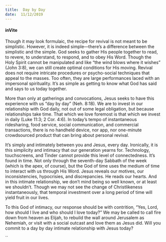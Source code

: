 ```yaml
---
title:  Day by Day
date:  11/12/2019
---
```


#### inVite

Though it may look formulaic, the recipe for revival is not meant to be simplistic. However, it is indeed simple—there’s a difference between the simplistic and the simple. God seeks to gather His people together to read, to revere, to understand, to respond, and to obey His Word. Though the Holy Spirit cannot be manipulated and like “the wind blows where it wishes” (John 3:8), we can still create optimal conditions for His moving. Revival does not require intricate procedures or psycho-social techniques that appeal to the masses. Too often, they are large performances laced with an impersonal spirituality. It’s as simple as getting to know what God has said and says to us today together.

More than only at gatherings and convocations, Jesus seeks to have this experience with us “day by day” (Neh. 8:18). We are to invest in our relationship with God daily, not out of some legal obligation, but because relationships take time. That which we love foremost is that which we invest in daily (Luke 11:3; 2 Cor. 4:6). In today’s tempo of instantaneous ridesharing, food service, social communication, and commercial transactions, there is no handheld device, nor app, nor one-minute crowdsourced product that can bring about personal revival.

It’s simply and intimately between you and Jesus, every day. Ironically, it is this simplicity and intimacy that our generation yearns for. Technology, touchscreens, and Tinder cannot provide this level of connectedness. It’s found in time. Not only through the seventh-day Sabbath of the week (which is the apex, of course), but the God of time uses the medium of time to interact with us through His Word. Jesus reveals our motives, our inconsistencies, hypocrisies, and discrepancies. He reads our hearts. And in this intimate relationship, we don’t mind being so well known, or at least we shouldn’t. Though we may not see the change of Christlikeness instantaneously, that temporal investment over a long period of time will yield fruit in our lives.

To this God of intimacy, our response should be with contrition, “Yes, Lord, how should I live and who should I love today?” We may be called to call fire down from heaven as Elijah, to rebuild the wall around Jerusalem as Nehemiah, or visit with a social outcast and love them as Jesus did. Will you commit to a day by day intimate relationship with Jesus today?

``